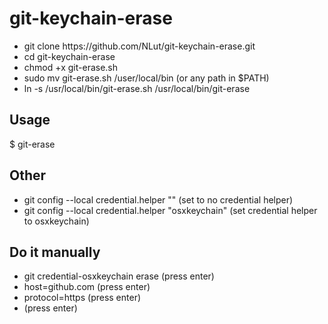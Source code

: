 <h1>git-keychain-erase</h1>
<ul>
    <li>git clone https://github.com/NLut/git-keychain-erase.git</li>
    <li>cd git-keychain-erase</li>
    <li>chmod +x git-erase.sh</li>  
    <li>sudo mv git-erase.sh /user/local/bin (or any path in $PATH)</li>
    <li>ln -s /usr/local/bin/git-erase.sh /usr/local/bin/git-erase</li>
</ul>

<h2>Usage</h2>
<p>$ git-erase</p>

## Other
- git config --local credential.helper "" (set to no credential helper)
- git config --local credential.helper "osxkeychain" (set credential helper to osxkeychain)

## Do it manually
- git credential-osxkeychain erase (press enter)
- host=github.com (press enter)
- protocol=https (press enter)
- (press enter)

